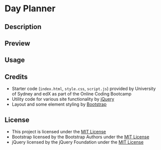 # Day Planner
## Description

## Preview

## Usage

## Credits
- Starter code (`index.html`, `style.css`, `script.js`) provided by University of Sydney and edX as part of the Online Coding Bootcamp
- Utility code for various site functionality by [jQuery](https://jquery.com/)
- Layout and some element styling by [Bootstrap](https://getbootstrap.com/)

## License
- This project is licensed under the [MIT License](./LICENSE)
- Bootstrap licensed by the Bootstrap Authors under the [MIT License](https://github.com/twbs/bootstrap/blob/main/LICENSE)
- jQuery licensed by the jQuery Foundation under the [MIT License](https://jquery.com/license/)